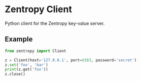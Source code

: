 # Zentropy Client

Python client for the Zentropy key-value server.

## Example

```python
from zentropy import Client

z = Client(host='127.0.0.1', port=6383, password='secret')
z.set('foo', 'bar')
print(z.get('foo'))
z.close()
